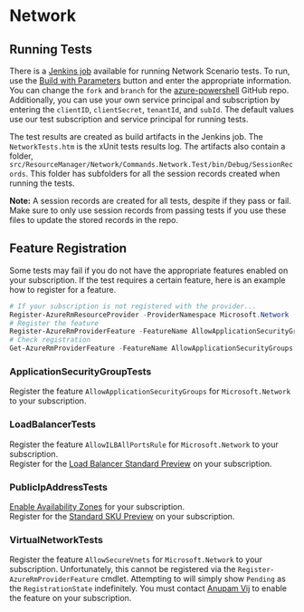 # Network
## Running Tests
There is a [Jenkins job](https://azuresdkci.westus2.cloudapp.azure.com/view/PowerShell/job/ps-network-test/) available for running Network Scenario tests. To run, use the [Build with Parameters](https://azuresdkci.westus2.cloudapp.azure.com/view/PowerShell/job/ps-network-test/build) button and enter the appropriate information. You can change the `fork` and `branch` for the [azure-powershell](https://github.com/Azure/azure-powershell) GitHub repo. Additionally, you can use your own service principal and subscription by entering the `clientID`, `clientSecret`, `tenantId`, and `subId`. The default values use our test subscription and service principal for running tests.

The test results are created as build artifacts in the Jenkins job. The `NetworkTests.htm` is the xUnit tests results log. The artifacts also contain a folder, `src/ResourceManager/Network/Commands.Network.Test/bin/Debug/SessionRecords`. This folder has subfolders for all the session records created when running the tests. 

**Note:** A session records are created for all tests, despite if they pass or fail. Make sure to only use session records from passing tests if you use these files to update the stored records in the repo.

## Feature Registration
Some tests may fail if you do not have the appropriate features enabled on your subscription. If the test requires a certain feature, here is an example how to register for a feature.
```powershell
# If your subscription is not registered with the provider...
Register-AzureRmResourceProvider -ProviderNamespace Microsoft.Network
# Register the feature
Register-AzureRmProviderFeature -FeatureName AllowApplicationSecurityGroups -ProviderNamespace Microsoft.Network
# Check registration
Get-AzureRmProviderFeature -FeatureName AllowApplicationSecurityGroups -ProviderNamespace Microsoft.Network
```

### ApplicationSecurityGroupTests
Register the feature `AllowApplicationSecurityGroups` for `Microsoft.Network` to your subscription.

### LoadBalancerTests
Register the feature `AllowILBAllPortsRule` for `Microsoft.Network` to your subscription.  
Register for the [Load Balancer Standard Preview](https://docs.microsoft.com/en-us/azure/load-balancer/load-balancer-standard-overview#sign-up-by-using-powershell) on your subscription.

### PublicIpAddressTests
[Enable Availability Zones](https://ms.portal.azure.com/#blade/Microsoft_Azure_Compute/EnableAvailabilityZonesBlade) for your subscription.  
Register for the [Standard SKU Preview](https://docs.microsoft.com/en-us/azure/virtual-network/virtual-network-public-ip-address#register-for-the-standard-sku-preview) on your subscription.

### VirtualNetworkTests
Register the feature `AllowSecureVnets` for `Microsoft.Network` to your subscription. Unfortunately, this cannot be registered via the `Register-AzureRmProviderFeature` cmdlet. Attempting to will simply show `Pending` as the `RegistrationState` indefinitely. You must contact [Anupam Vij](Anupam.Vij@microsoft.com) to enable the feature on your subscription.
